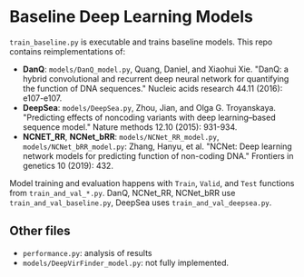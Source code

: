 # Baseline Deep Learning Models

`train_baseline.py` is executable and trains baseline models. This repo contains reimplementations of:

* **DanQ**: `models/DanQ_model.py`,  Quang, Daniel, and Xiaohui Xie. "DanQ: a hybrid convolutional and recurrent deep neural network for quantifying the function of DNA sequences." Nucleic acids research 44.11 (2016): e107-e107.
* **DeepSea**: `models/DeepSea.py`, Zhou, Jian, and Olga G. Troyanskaya. "Predicting effects of noncoding variants with deep learning–based sequence model." Nature methods 12.10 (2015): 931-934.
* **NCNET_RR**, **NCNet_bRR**: `models/NCNet_RR_model.py`, `models/NCNet_bRR_model.py`: Zhang, Hanyu, et al. "NCNet: Deep learning network models for predicting function of non-coding DNA." Frontiers in genetics 10 (2019): 432.

Model training and evaluation happens with `Train`, `Valid`, and `Test` functions from `train_and_val_*.py`. DanQ, NCNet_RR, NCNet_bRR use `train_and_val_baseline.py`, DeepSea uses `train_and_val_deepsea.py`.

## Other files

* `performance.py`: analysis of results
* `models/DeepVirFinder_model.py`: not fully implemented.
